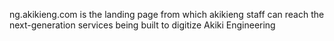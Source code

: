 ng.akikieng.com is the landing page from which
akikieng staff can reach the next-generation services
being built to digitize Akiki Engineering
